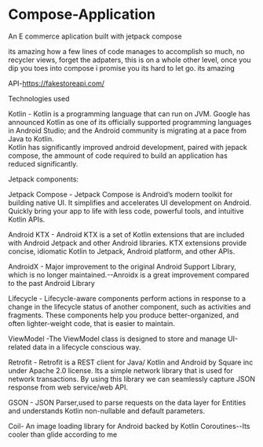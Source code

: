 # Compose-Application


An E commerce aplication built with  jetpack compose<br>

its amazing how a few lines of code manages to accomplish so much, no recycler views, forget  the adpaters, this is on a whole other level, once  you dip you toes into compose  i promise you its  hard to let go. its amazing<br>

API-https://fakestoreapi.com/<br>

Technologies used <br>

Kotlin - Kotlin is a programming language that can run on JVM. Google has announced Kotlin as one of its officially supported programming languages in Android Studio; and the Android community is migrating at a pace from Java to Kotlin.<br>
Kotlin has significantly improved android development,  paired  with jepack compose, the ammount of code  required to build an application has  reduced significantly.<br> 

Jetpack components:<br>

Jetpack Compose - Jetpack Compose is Android’s modern toolkit for building native UI. It simplifies and accelerates UI development on Android. Quickly bring your app to life with less code, powerful tools, and intuitive Kotlin APIs.<br>

Android KTX - Android KTX is a set of Kotlin extensions that are included with Android Jetpack and other Android libraries. KTX extensions provide concise, idiomatic Kotlin to Jetpack, Android platform, and other APIs.<br>

AndroidX - Major improvement to the original Android Support Library, which is no longer maintained.--Anroidx is a great improvement compared  to the past Android Library<br>

Lifecycle - Lifecycle-aware components perform actions in response to a change in the lifecycle status of another component, such as activities and fragments. These components help you produce better-organized, and often lighter-weight code, that is easier to maintain.<br>

ViewModel -The ViewModel class is designed to store and manage UI-related data in a lifecycle conscious way.<br>

Retrofit - Retrofit is a REST client for Java/ Kotlin and Android by Square inc under Apache 2.0 license. Its a simple network library that is used for network transactions. By using this library we can seamlessly capture JSON response from web service/web API.<br>

GSON - JSON Parser,used to parse requests on the data layer for Entities and understands Kotlin non-nullable and default parameters.<br>

Coil- An image loading library for Android backed by Kotlin Coroutines--Its cooler  than glide according to me 



